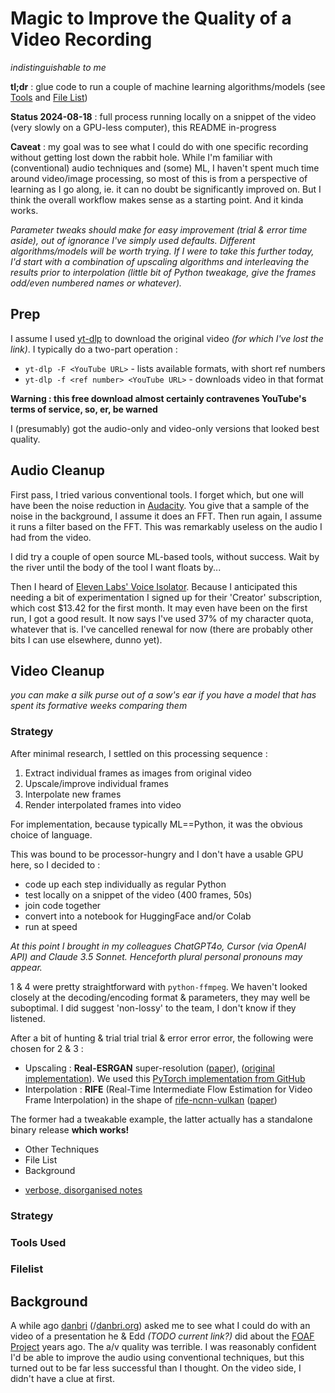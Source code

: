 # Magic to Improve the Quality of a Video Recording

_indistinguishable to me_

**tl;dr** : glue code to run a couple of machine learning algorithms/models (see [Tools](#tools) and [File List](#file-list))

**Status 2024-08-18** : full process running locally on a snippet of the video (very slowly on a GPU-less computer), this README in-progress

**Caveat** : my goal was to see what I could do with one specific recording without getting lost down the rabbit hole. While I'm familiar with (conventional) audio techniques and (some) ML, I haven't spent much time around video/image processing, so most of this is from a perspective of learning as I go along, ie. it can no doubt be significantly improved on. But I think the overall workflow makes sense as a starting point. And it kinda works.

_Parameter tweaks should make for easy improvement (trial & error time aside), out of ignorance I've simply used defaults. Different algorithms/models will be worth trying. If I were to take this further today, I'd start with a combination of upscaling algorithms and interleaving the results prior to interpolation (little bit of Python tweakage, give the frames odd/even numbered names or whatever)._

## Prep

I assume I used [yt-dlp](https://github.com/yt-dlp/yt-dlp) to download the original video _(for which I've lost the link)_. I typically do a two-part operation :

- `yt-dlp -F <YouTube URL>` - lists available formats, with short ref numbers
- `yt-dlp -f <ref number> <YouTube URL>` - downloads video in that format

**Warning : this free download almost certainly contravenes YouTube's terms of service, so, er, be warned**

I (presumably) got the audio-only and video-only versions that looked best quality.

## Audio Cleanup

First pass, I tried various conventional tools. I forget which, but one will have been the noise reduction in [Audacity](https://www.audacityteam.org/). You give that a sample of the noise in the background, I assume it does an FFT. Then run again, I assume it runs a filter based on the FFT. This was remarkably useless on the audio I had from the video.

I did try a couple of open source ML-based tools, without success. Wait by the river until the body of the tool I want floats by...

Then I heard of [Eleven Labs' Voice Isolator](https://elevenlabs.io/voice-isolator). Because I anticipated this needing a bit of experimentation I signed up for their 'Creator' subscription, which cost $13.42 for the first month. It may even have been on the first run, I got a good result. It now says I've used 37% of my character quota, whatever that is. I've cancelled renewal for now (there are probably other bits I can use elsewhere, dunno yet).

## Video Cleanup

_you can make a silk purse out of a sow's ear if you have a model that has spent its formative weeks comparing them_

### Strategy

After minimal research, I settled on this processing sequence :

1. Extract individual frames as images from original video
2. Upscale/improve individual frames
3. Interpolate new frames
4. Render interpolated frames into video

For implementation, because typically ML==Python, it was the obvious choice of language.

This was bound to be processor-hungry and I don't have a usable GPU here, so I decided to :

- code up each step individually as regular Python
- test locally on a snippet of the video (400 frames, 50s)
- join code together
- convert into a notebook for HuggingFace and/or Colab
- run at speed

_At this point I brought in my colleagues ChatGPT4o, Cursor (via OpenAI API) and Claude 3.5 Sonnet. Henceforth plural personal pronouns may appear._

1 & 4 were pretty straightforward with `python-ffmpeg`. We haven't looked closely at the decoding/encoding format & parameters, they may well be suboptimal. I did suggest 'non-lossy' to the team, I don't know if they listened.

After a bit of hunting & trial trial trial & error error error, the following were chosen for 2 & 3 :

- Upscaling : **Real-ESRGAN** super-resolution ([paper](https://arxiv.org/abs/2107.10833)), ([original implementation](https://github.com/xinntao/Real-ESRGAN)). We used this [PyTorch implementation from GitHub](https://github.com/ai-forever/Real-ESRGAN)
- Interpolation : **RIFE** (Real-Time Intermediate Flow Estimation for Video Frame Interpolation) in the shape of [rife-ncnn-vulkan](https://github.com/nihui/rife-ncnn-vulkan) ([paper](https://arxiv.org/abs/2011.06294))

The former had a tweakable example, the latter actually has a standalone binary release **which works!**

- Other Techniques
- File List
- Background

* [verbose, disorganised notes](docs/2024-08-14_video-enhancement.md)

### Strategy

### Tools Used

### Filelist

## Background

A while ago [danbri](https://x.com/danbri) (/[danbri.org](https://danbri.org/)) asked me to see what I could do with an video of a presentation he & Edd _(TODO current link?)_ did about the [FOAF Project](https://en.wikipedia.org/wiki/FOAF) years ago. The a/v quality was terrible. I was reasonably confident I'd be able to improve the audio using conventional techniques, but this turned out to be far less successful than I thought. On the video side, I didn't have a clue at first.
